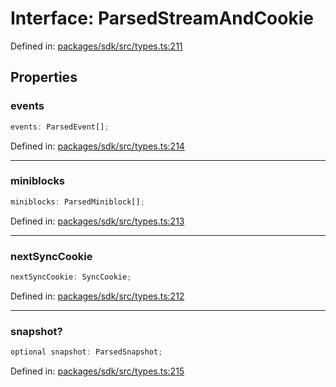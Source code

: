# Interface: ParsedStreamAndCookie

Defined in: [packages/sdk/src/types.ts:211](https://github.com/towns-protocol/towns/blob/0db1fd0ac7258e8db8cedfb6183e8eade8284fa1/packages/sdk/src/types.ts#L211)

## Properties

### events

```ts
events: ParsedEvent[];
```

Defined in: [packages/sdk/src/types.ts:214](https://github.com/towns-protocol/towns/blob/0db1fd0ac7258e8db8cedfb6183e8eade8284fa1/packages/sdk/src/types.ts#L214)

***

### miniblocks

```ts
miniblocks: ParsedMiniblock[];
```

Defined in: [packages/sdk/src/types.ts:213](https://github.com/towns-protocol/towns/blob/0db1fd0ac7258e8db8cedfb6183e8eade8284fa1/packages/sdk/src/types.ts#L213)

***

### nextSyncCookie

```ts
nextSyncCookie: SyncCookie;
```

Defined in: [packages/sdk/src/types.ts:212](https://github.com/towns-protocol/towns/blob/0db1fd0ac7258e8db8cedfb6183e8eade8284fa1/packages/sdk/src/types.ts#L212)

***

### snapshot?

```ts
optional snapshot: ParsedSnapshot;
```

Defined in: [packages/sdk/src/types.ts:215](https://github.com/towns-protocol/towns/blob/0db1fd0ac7258e8db8cedfb6183e8eade8284fa1/packages/sdk/src/types.ts#L215)
